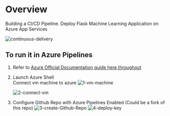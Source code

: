 # Overview

Building a CI/CD Pipeline.
Deploy Flask Machine Learning Application on Azure App Services

![continuous-delivery](https://imageblog2022.blob.core.windows.net/images/flow.jpg)

## To run it in Azure Pipelines

1.  Refer to [Azure Official Documentation guide here throughout](https://docs.microsoft.com/en-us/azure/devops/pipelines/ecosystems/python-webapp?view=azure-devops)

2. Launch Azure Shell  
   Connect vm machine to azure
   ![1-vm-machine](https://azureimages2022.blob.core.windows.net/imagesdevops2022/vm.png)

   ![2-connect-vm](https://azureimages2022.blob.core.windows.net/imagesdevops2022/connect_vm.png) 

3. Configure Github Repo with Azure Pipelines Enabled (Could be a fork of this repo)
   ![3-create-Github-Repo](https://azureimages2022.blob.core.windows.net/imagesdevops2022/configure-rsa-key.png)
   ![4-deploy-key](https://azureimages2022.blob.core.windows.net/imagesdevops2022/deploy_key.png)
  


